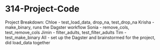 # 314-Project-Code

Project Breakdown:
Chloe - test_load_data, drop_na, test_drop_na
Krisha - make_binary, runs the Dagster workflow
Sonia - remove_cols, test_remove_cols
Jimin - filter_adults, test_filter_adults
Tim - test_make_binary
All - set up the Dagster and brainstormed for the project, did load_data together